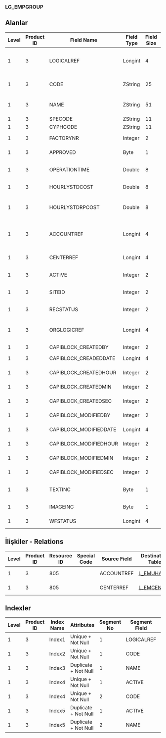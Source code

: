 ### LG_EMPGROUP

## Alanlar

**Level**|**Product ID**|**Field Name**|**Field Type**|**Field Size**|**Field Offset**|**Türkçe Açıklama**|**Expression**
-----|-----|-----|-----|-----|-----|-----|-----
1|3|LOGICALREF|Longint|4|0|Çalışan Grup Log. Ref.|Employee Group Logical Reference
1|3|CODE|ZString|25|4|Çalışan Grup Kodu|Employee Group Code
1|3|NAME|ZString|51|29|Çalışan Grup Açıklaması|Employee Group Description
1|3|SPECODE|ZString|11|80|Özel Kod|Aux. Code
1|3|CYPHCODE|ZString|11|91|Yetki Kodu|Auth. Code
1|3|FACTORYNR|Integer|2|102|Fabrika Numarası|Plant Number
1|3|APPROVED|Byte|1|104|Onay Bilgisi|Approval Info
1|3|OPERATIONTIME|Double|8|105|Günlük Çalışma Saati|Daily Work Hour
1|3|HOURLYSTDCOST|Double|8|113|Saatlik Maliyet|Hourly Cost
1|3|HOURLYSTDRPCOST|Double|8|121|Saatlik Maliyet (RD)|Hourly Cost (Reporting Currency)
1|3|ACCOUNTREF|Longint|4|129|Genel Muhasebe Hesabı Ref.|General Ledger Account Reference
1|3|CENTERREF|Longint|4|133|Masraf Merkezi Ref.|Overhead Pool Reference
1|3|ACTIVE|Integer|2|137|Kullanım durumu|Usage Status
1|3|SITEID|Integer|2|139|Veri Merkezi|Data Processing Site
1|3|RECSTATUS|Integer|2|141|Kayıt Durumu|Record Status
1|3|ORGLOGICREF|Longint|4|143|Orijinal Kayıt Log. Ref.|Original Record Logical Reference
1|3|CAPIBLOCK_CREATEDBY|Integer|2|147|Oluşturan|Created By
1|3|CAPIBLOCK_CREADEDDATE|Longint|4|149|Oluşturulma Tarihi|Created Date
1|3|CAPIBLOCK_CREATEDHOUR|Integer|2|153|Oluşturulma Saati|Created Hour
1|3|CAPIBLOCK_CREATEDMIN|Integer|2|155|Oluşturulma Dakikası|Created Minute
1|3|CAPIBLOCK_CREATEDSEC|Integer|2|157|Oluşturulma Saniyesi|Created Second
1|3|CAPIBLOCK_MODIFIEDBY|Integer|2|159|Değiştiren|Modified By
1|3|CAPIBLOCK_MODIFIEDDATE|Longint|4|161|Değiştirilme Tarihi|Modified Date
1|3|CAPIBLOCK_MODIFIEDHOUR|Integer|2|165|Değiştirilme Saati|Modified Hour
1|3|CAPIBLOCK_MODIFIEDMIN|Integer|2|167|Değiştirilme Dakikası|Modified Minute
1|3|CAPIBLOCK_MODIFIEDSEC|Integer|2|169|Değiştirilme Saniyesi|Modified Second
1|3|TEXTINC|Byte|1|171|Ayrıntılı Açıklama İçerir|Contains Detail Description
1|3|IMAGEINC|Byte|1|172|Resim İçeriyor|Contains Image
1|3|WFSTATUS|Longint|4|173|Kullanımda Değil|Not In Use

## İlişkiler - Relations
**Level**|**Product ID**|**Resource ID**|**Special Code**|**Source Field**|**Destination Table**|**Destination Field**|**Relation Type**|**Extra Condition**
-----|-----|-----|-----|-----|-----|-----|-----|-----
1|3|805||ACCOUNTREF|[L_EMUHACC](../L_EMUHACC "L_EMUHACC")|LOGICALREF|one-to-one|
1|3|805||CENTERREF|[L_EMCENTER](../L_EMCENTER "L_EMCENTER")|LOGICALREF|one-to-one|

## Indexler
**Level**|**Product ID**|**Index Name**|**Attributes**|**Segment No**|**Segment Field**|**Sense**
-----|-----|-----|-----|-----|-----|-----
1|3|Index1|Unique + Not Null|1|LOGICALREF|Ascending
1|3|Index2|Unique + Not Null|1|CODE|Ascending
1|3|Index3|Duplicate + Not Null|1|NAME|Ascending
1|3|Index4|Unique + Not Null|1|ACTIVE|Ascending
1|3|Index4|Unique + Not Null|2|CODE|Ascending
1|3|Index5|Duplicate + Not Null|1|ACTIVE|Ascending
1|3|Index5|Duplicate + Not Null|2|NAME|Ascending
